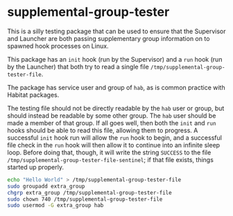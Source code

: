 # supplemental-group-tester

This is a silly testing package that can be used to ensure that the
Supervisor and Launcher are both passing supplementary group
information on to spawned hook processes on Linux.

This package has an `init` hook (run by the Supervisor) and a `run`
hook (run by the Launcher) that both try to read a single file
`/tmp/supplemental-group-tester-file`.

The package has service user and group of `hab`, as is common practice
with Habitat packages.

The testing file should not be directly readable by the `hab` user or
group, but should instead be readable by some other group. The `hab`
user should be made a member of that group. If all goes well, then
both the `init` and `run` hooks should be able to read this file,
allowing them to progress. A successful `init` hook run will allow the
`run` hook to begin, and a successful file check in the `run` hook
will then allow it to continue into an infinite sleep loop. Before
doing that, though, it will write the string `SUCCESS` to the file
`/tmp/supplemental-group-tester-file-sentinel`; if that file exists,
things started up properly.

```sh
echo "Hello World" > /tmp/supplemental-group-tester-file
sudo groupadd extra_group
chgrp extra_group /tmp/supplemental-group-tester-file
sudo chown 740 /tmp/supplemental-group-tester-file
sudo usermod -G extra_group hab
```
